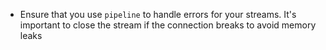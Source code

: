 * Ensure that you use `pipeline` to handle errors for your streams. It's important to close the stream if the connection breaks to avoid memory leaks
